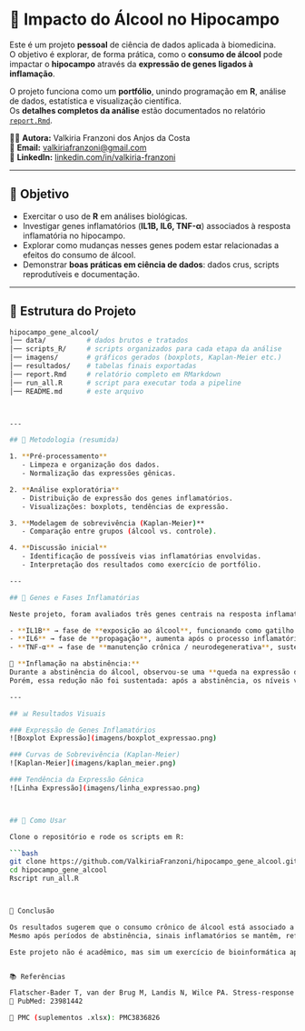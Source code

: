 # 🧠 Impacto do Álcool no Hipocampo  

Este é um projeto **pessoal** de ciência de dados aplicada à biomedicina.  
O objetivo é explorar, de forma prática, como o **consumo de álcool** pode impactar o **hipocampo** através da **expressão de genes ligados à inflamação**.  

O projeto funciona como um **portfólio**, unindo programação em **R**, análise de dados, estatística e visualização científica.  
Os **detalhes completos da análise** estão documentados no relatório [`report.Rmd`](report.Rmd).  

👩‍💻 **Autora:** Valkiria Franzoni dos Anjos da Costa  
📧 **Email:** valkiriafranzoni@gmail.com  
🔗 **LinkedIn:** [linkedin.com/in/valkiria-franzoni](https://www.linkedin.com/in/valkiria-franzoni)

---

## 🎯 Objetivo

- Exercitar o uso de **R** em análises biológicas.  
- Investigar genes inflamatórios (**IL1B, IL6, TNF-α**) associados à resposta inflamatória no hipocampo.  
- Explorar como mudanças nesses genes podem estar relacionadas a efeitos do consumo de álcool.  
- Demonstrar **boas práticas em ciência de dados**: dados crus, scripts reprodutíveis e documentação.  

---


## 📂 Estrutura do Projeto  

```bash
hipocampo_gene_alcool/
│── data/          # dados brutos e tratados  
│── scripts_R/     # scripts organizados para cada etapa da análise  
│── imagens/       # gráficos gerados (boxplots, Kaplan-Meier etc.)  
│── resultados/    # tabelas finais exportadas  
│── report.Rmd     # relatório completo em RMarkdown  
│── run_all.R      # script para executar toda a pipeline  
│── README.md      # este arquivo  



---

## 🔬 Metodologia (resumida)  

1. **Pré-processamento**  
   - Limpeza e organização dos dados.  
   - Normalização das expressões gênicas.  

2. **Análise exploratória**  
   - Distribuição de expressão dos genes inflamatórios.  
   - Visualizações: boxplots, tendências de expressão.  

3. **Modelagem de sobrevivência (Kaplan-Meier)**  
   - Comparação entre grupos (álcool vs. controle).  

4. **Discussão inicial**  
   - Identificação de possíveis vias inflamatórias envolvidas.  
   - Interpretação dos resultados como exercício de portfólio.  

---

## 🧬 Genes e Fases Inflamatórias  

Neste projeto, foram avaliados três genes centrais na resposta inflamatória:  

- **IL1B** → fase de **exposição ao álcool**, funcionando como gatilho inicial da inflamação.  
- **IL6** → fase de **propagação**, aumenta após o processo inflamatório agudo.  
- **TNF-α** → fase de **manutenção crônica / neurodegenerativa**, sustentando a inflamação no longo prazo.  

📌 **Inflamação na abstinência:**  
Durante a abstinência do álcool, observou-se uma **queda na expressão de IL6**, sugerindo uma tentativa inicial de recuperação.  
Porém, essa redução não foi sustentada: após a abstinência, os níveis voltaram a subir → **efeito rebote inflamatório**, indicando sinais residuais de inflamação no hipocampo.  

---

## 📊 Resultados Visuais  

### Expressão de Genes Inflamatórios  
![Boxplot Expressão](imagens/boxplot_expressao.png)  

### Curvas de Sobrevivência (Kaplan-Meier)  
![Kaplan-Meier](imagens/kaplan_meier.png)  

### Tendência da Expressão Gênica  
![Linha Expressão](imagens/linha_expressao.png)  



## 🚀 Como Usar  

Clone o repositório e rode os scripts em R:  

```bash
git clone https://github.com/ValkiriaFranzoni/hipocampo_gene_alcool.git
cd hipocampo_gene_alcool
Rscript run_all.R



📌 Conclusão

Os resultados sugerem que o consumo crônico de álcool está associado a alterações inflamatórias persistentes no hipocampo.
Mesmo após períodos de abstinência, sinais inflamatórios se mantêm, reforçando o papel da inflamação crônica em processos neurodegenerativos.

Este projeto não é acadêmico, mas sim um exercício de bioinformática aplicada, servindo como portfólio para análises em R, com foco em reprodutibilidade, organização e ciência de dados aplicada à saúde.


📚 Referências

Flatscher-Bader T, van der Brug M, Landis N, Wilce PA. Stress-response pathways are altered in the hippocampus of chronic alcoholics. Alcohol. 2013;47(6):505-515.
📎 PubMed: 23981442

📎 PMC (suplementos .xlsx): PMC3836826
